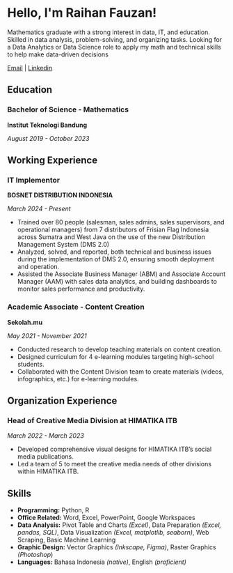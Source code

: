 # Hello, I'm Raihan Fauzan!
Mathematics graduate with a strong interest in data, IT, and education. Skilled in data analysis, problem-solving, and organizing tasks. Looking for a Data Analytics or Data Science role to apply my math and technical skills to help make data-driven decisions

[Email](raihanfauzan5@gmail.com) | [Linkedin](linkedin.com/in/raihanfauzan)

## Education

### Bachelor of Science - Mathematics

**Institut Teknologi Bandung**

*August 2019 - October 2023*

## Working Experience

### IT Implementor

**BOSNET DISTRIBUTION INDONESIA**

*March 2024 - Present*

- Trained over 80 people (salesman, sales admins, sales supervisors, and operational managers) from 7 distributors of Frisian Flag Indonesia across Sumatra and West Java on the use of the new Distribution Management System (DMS 2.0)
- Analyzed, solved, and reported, both technical and business issues during the implementation of DMS 2.0, ensuring smooth deployment and operation.
- Assisted the Associate Business Manager (ABM) and Associate Account Manager (AAM) with sales data analytics, and building dashboards to monitor sales performance and productivity.

### Academic Associate - Content Creation

**Sekolah.mu**

*May 2021 - November 2021*

- Conducted research to develop teaching materials on content creation.
- Designed curriculum for 4 e-learning modules targeting high-school students.
- Collaborated with the Content Division team to create materials (videos, infographics, etc.) for e-learning modules.

## Organization Experience

### Head of Creative Media Division at HIMATIKA ITB

*March 2022 - March 2023*

- Developed comprehensive visual designs for HIMATIKA ITB’s social media publications.
- Led a team of 5 to meet the creative media needs of other divisions within HIMATIKA ITB.

## Skills
- **Programming:** Python, R
- **Office Related:** Word, Excel, PowerPoint, Google Workspaces
- **Data Analysis:** Pivot Table and Charts *(Excel)*, Data Preparation *(Excel, pandas, SQL)*, Data Visualization *(Excel, matplotlib, seaborn)*, Web Scraping, Basic Machine Learning
- **Graphic Design:** Vector Graphics *(Inkscape, Figma)*, Raster Graphics *(Photoshop*)
- **Languages:** Bahasa Indonesia *(native)*, English *(proficient)*
